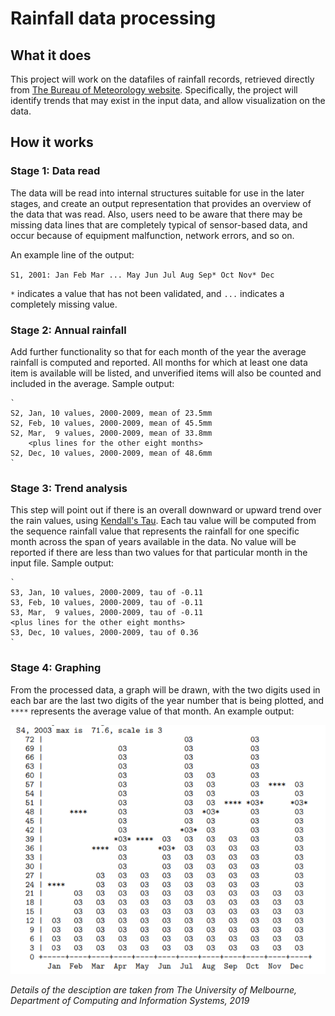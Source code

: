 # Rainfall data processing

## What it does

This project will work on the datafiles of rainfall records, retrieved directly from [The Bureau of Meteorology website](http://www.bom.gov.au/climate/data/). Specifically, the project will identify trends that may exist in the input data, and allow visualization on the data.

## How it works

### Stage 1: Data read

The data will be read into internal structures suitable for use in the later stages, and create an output representation that provides an overview of the data that was read. Also, users need to be aware that there may be missing data lines that are completely typical of sensor-based data, and occur because of equipment malfunction, network errors, and so on.

An example line of the output:

`S1, 2001: Jan Feb Mar ... May Jun Jul Aug Sep* Oct Nov* Dec`

`*` indicates a value that has not been validated, and `...` indicates a completely missing value.

### Stage 2: Annual rainfall

Add further functionality so that for each month of the year the average rainfall is computed and reported. All months for which at least one data item is available will be listed, and unverified items will also be counted and included in the average. Sample output:

    `
    S2, Jan, 10 values, 2000-2009, mean of 23.5mm
    S2, Feb, 10 values, 2000-2009, mean of 45.5mm
    S2, Mar,  9 values, 2000-2009, mean of 33.8mm
        <plus lines for the other eight months>
    S2, Dec, 10 values, 2000-2009, mean of 48.6mm
    `
    
### Stage 3: Trend analysis

This step will point out if there is an overall downward or upward trend over the rain values, using [Kendall's Tau](https://en.wikipedia.org/wiki/Kendall_rank_correlation_coefficient). Each tau value will be computed from the sequence rainfall value that represents the rainfall for one specific month across the span of years available in the data. No value will be reported if there are less than two values for that particular month in the input file. Sample output:

    `
    S3, Jan, 10 values, 2000-2009, tau of -0.11
    S3, Feb, 10 values, 2000-2009, tau of -0.11
    S3, Mar,  9 values, 2000-2009, tau of -0.11
    <plus lines for the other eight months>
    S3, Dec, 10 values, 2000-2009, tau of 0.36
    `
    
### Stage 4: Graphing

From the processed data, a graph will be drawn, with the two digits used in each
bar are the last two digits of the year number that is being plotted, and `****` represents the average value of that month. An example output:

![rainfall](rainfall.PNG)

*Details of the desciption are taken from The University of Melbourne, Department of Computing and Information Systems, 2019*
